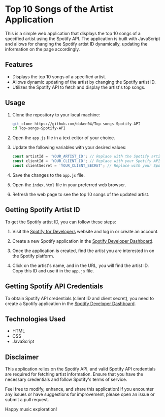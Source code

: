 # Top 10 Songs of the Artist Application

This is a simple web application that displays the top 10 songs of a specified artist using the Spotify API. The application is built with JavaScript and allows for changing the Spotify artist ID dynamically, updating the information on the page accordingly.

## Features

- Displays the top 10 songs of a specified artist.
- Allows dynamic updating of the artist by changing the Spotify artist ID.
- Utilizes the Spotify API to fetch and display the artist's top songs.

## Usage

1. Clone the repository to your local machine:

    ```bash
    git clone https://github.com/daken04/Top-songs-Spotify-API
    cd Top-songs-Spotify-API
    ```

2. Open the `app.js` file in a text editor of your choice.

3. Update the following variables with your desired values:

    ```javascript
    const artistId = 'YOUR_ARTIST_ID'; // Replace with the Spotify artist ID of your preferred artist
    const clientId = 'YOUR_CLIENT_ID'; // Replace with your Spotify API client ID
    const clientSecret = 'YOUR_CLIENT_SECRET'; // Replace with your Spotify API client secret
    ```

4. Save the changes to the `app.js` file.

5. Open the `index.html` file in your preferred web browser.

6. Refresh the web page to see the top 10 songs of the updated artist.

## Getting Spotify Artist ID

To get the Spotify artist ID, you can follow these steps:

1. Visit the [Spotify for Developers](https://developer.spotify.com/) website and log in or create an account.

2. Create a new Spotify application in the [Spotify Developer Dashboard](https://developer.spotify.com/dashboard/applications).

3. Once the application is created, find the artist you are interested in on the Spotify platform.

4. Click on the artist's name, and in the URL, you will find the artist ID. Copy this ID and use it in the `app.js` file.

## Getting Spotify API Credentials

To obtain Spotify API credentials (client ID and client secret), you need to create a Spotify application in the [Spotify Developer Dashboard](https://developer.spotify.com/dashboard/applications).

## Technologies Used

- HTML
- CSS
- JavaScript

## Disclaimer

This application relies on the Spotify API, and valid Spotify API credentials are required for fetching artist information. Ensure that you have the necessary credentials and follow Spotify's terms of service.

Feel free to modify, enhance, and share this application! If you encounter any issues or have suggestions for improvement, please open an issue or submit a pull request.

Happy music exploration!
